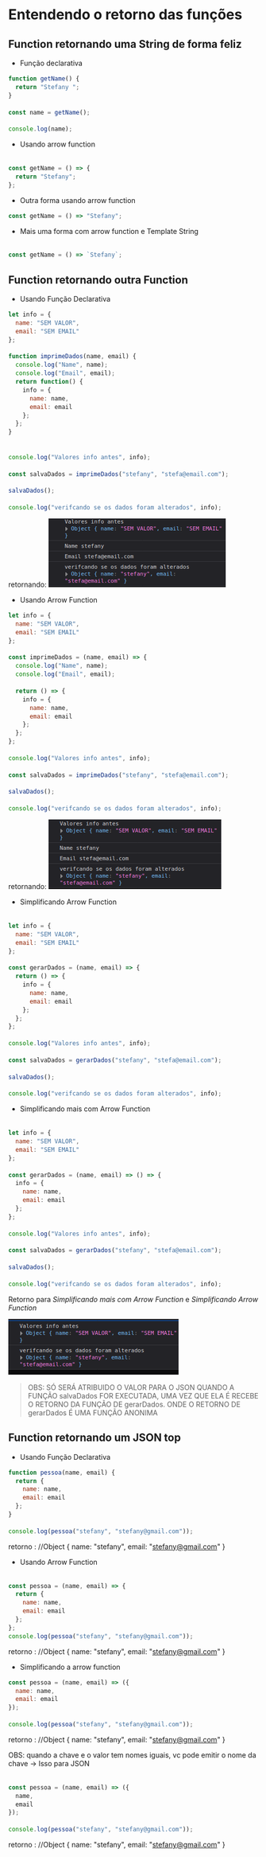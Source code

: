 # Entendendo o retorno das funções

## Function retornando uma String de forma feliz

- Função declarativa 
```javascript
function getName() {
  return "Stefany ";
}

const name = getName();

console.log(name);
```
- Usando arrow function 
```javascript

const getName = () => {
  return "Stefany";
};

```

- Outra forma usando arrow function
```javascript
const getName = () => "Stefany";
```

- Mais uma forma com arrow function e Template String
```javascript

const getName = () => `Stefany`; 

```
## Function retornando outra Function 

- Usando Função Declarativa

```javascript
let info = {
  name: "SEM VALOR",
  email: "SEM EMAIL"
};

function imprimeDados(name, email) {
  console.log("Name", name);
  console.log("Email", email);
  return function() {
    info = {
      name: name,
      email: email
    };
  };
}


console.log("Valores info antes", info);

const salvaDados = imprimeDados("stefany", "stefa@email.com");

salvaDados();

console.log("verifcando se os dados foram alterados", info);

```

retornando: 
![retornando](/aulas/028/fucntion-normal.png)


- Usando Arrow Function 
```javascript
let info = {
  name: "SEM VALOR",
  email: "SEM EMAIL"
};

const imprimeDados = (name, email) => {
  console.log("Name", name);
  console.log("Email", email);

  return () => {
    info = {
      name: name,
      email: email
    };
  };
};

console.log("Valores info antes", info);

const salvaDados = imprimeDados("stefany", "stefa@email.com");

salvaDados();

console.log("verifcando se os dados foram alterados", info);
```


retornando: 
![retornando](/aulas/028/arrow-function-01.png)

- Simplificando Arrow Function

```javascript

let info = {
  name: "SEM VALOR",
  email: "SEM EMAIL"
};

const gerarDados = (name, email) => {
  return () => {
    info = {
      name: name,
      email: email
    };
  };
};

console.log("Valores info antes", info);

const salvaDados = gerarDados("stefany", "stefa@email.com");

salvaDados();

console.log("verifcando se os dados foram alterados", info);
```

- Simplificando mais com Arrow Function
```javascript

let info = {
  name: "SEM VALOR",
  email: "SEM EMAIL"
};

const gerarDados = (name, email) => () => {
  info = {
    name: name,
    email: email
  };
};

console.log("Valores info antes", info);

const salvaDados = gerarDados("stefany", "stefa@email.com");

salvaDados();

console.log("verifcando se os dados foram alterados", info);
```


Retorno para *Simplificando mais com Arrow Function* e *Simplificando Arrow Function*

![retornando](/aulas/028/arrow-function-2.png)

> OBS: SÓ SERÁ ATRIBUIDO O VALOR PARA O JSON QUANDO A FUNÇÃO salvaDados FOR EXECUTADA, UMA VEZ QUE ELA É RECEBE O RETORNO DA FUNÇÃO DE gerarDados. ONDE O RETORNO DE gerarDados É UMA FUNÇÃO ANONIMA

## Function retornando um JSON top

- Usando Função Declarativa
```javascript
function pessoa(name, email) {
  return {
    name: name,
    email: email
  };
}

console.log(pessoa("stefany", "stefany@gmail.com"));
```

retorno : //Object { name: "stefany", email: "stefany@gmail.com" }

- Usando Arrow Function 

```javascript

const pessoa = (name, email) => {
  return {
    name: name,
    email: email
  };
};
console.log(pessoa("stefany", "stefany@gmail.com"));
```

retorno : //Object { name: "stefany", email: "stefany@gmail.com" }

- Simplificando a arrow function 
  
```javascript
const pessoa = (name, email) => ({
  name: name,
  email: email
});

console.log(pessoa("stefany", "stefany@gmail.com"));
```
retorno : //Object { name: "stefany", email: "stefany@gmail.com" }


OBS: quando a chave e o valor tem nomes iguais, vc pode emitir o nome da chave -> Isso para JSON 

```javascript

const pessoa = (name, email) => ({
  name,
  email
});

console.log(pessoa("stefany", "stefany@gmail.com"));
```
retorno : //Object { name: "stefany", email: "stefany@gmail.com" }
